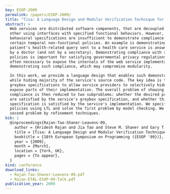```yaml
---
key: ESOP-2009
permalink: /papers/ESOP-2009/
title: "Tisa: A Language Design and Modular Verification Technique for Temporal Policies in Web Services"
abstract: >
  Web services are distributed software components, that are decoupled from each
  other using interfaces with specified functional behaviors. However, such
  behavioral specifications are insufficient to demonstrate compliance with
  certain temporal non-functional policies. An example is demonstrating that a
  patient's health-related query sent to a health care service is answered only
  by a doctor (and not by a secretary). Demonstrating compliance with such
  policies is important for satisfying governmental privacy regulations. It is
  often necessary to expose the internals of the web service implementation for
  demonstrating such compliance, which may compromise modularity.

  In this work, we provide a language design that enables such demonstrations,
  while hiding majority of the service's source code. The key idea is to use
  greybox specifications to allow service providers to selectively hide and
  expose parts of their implementation. The overall problem of showing
  compliance is then reduced to two subproblems: whether the desired properties
  are satisfied by the service's greybox specification, and whether this greybox
  specification is satisfied by the service's implementation. We specify
  policies using LTL and solve the first problem by model checking. We solve the
  second problem by refinement techniques.
bib: |
  @inproceedings{Rajan-Tao-Shaner-Leavens-09,
    author = {Hridesh Rajan and Jia Tao and Steve M. Shaner and Gary T. Leavens},
    title = {Tisa: A Language Design and Modular Verification Technique for Temporal Policies in Web Services},
    booktitle = {18th European Symposium on Programming ({ESOP '09})},
    year = {2009},
    month = {March},
    location = {York, UK},
    pages = {To appear},
  }
kind: conference
download_links:
  - Rajan-Tao-Shaner-Leavens-09.pdf
  - Rajan-ETAL-ESOP-09-Talk.pdf
publication_year: 2009
---
```

